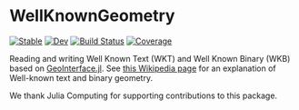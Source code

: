 # WellKnownGeometry

[![Stable](https://img.shields.io/badge/docs-stable-blue.svg)](https://evetion.github.io/WellKnownGeometry.jl/stable)
[![Dev](https://img.shields.io/badge/docs-dev-blue.svg)](https://evetion.github.io/WellKnownGeometry.jl/dev)
[![Build Status](https://github.com/evetion/WellKnownGeometry.jl/actions/workflows/CI.yml/badge.svg?branch=main)](https://github.com/evetion/WellKnownGeometry.jl/actions/workflows/CI.yml?query=branch%3Amain)
[![Coverage](https://codecov.io/gh/evetion/WellKnownGeometry.jl/branch/main/graph/badge.svg)](https://codecov.io/gh/evetion/WellKnownGeometry.jl)

Reading and writing Well Known Text (WKT) and Well Known Binary (WKB) based on [GeoInterface.jl](https://github.com/JuliaGeo/GeoInterface.jl/). See [this Wikipedia page](https://en.wikipedia.org/wiki/Well-known_text_representation_of_geometry) for an explanation of Well-known text and binary geometry.

We thank Julia Computing for supporting contributions to this package.
